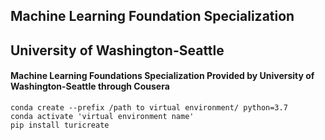 ## Machine Learning Foundation Specialization
## University of Washington-Seattle

#### Machine Learning Foundations Specialization Provided by University of Washington-Seattle through Cousera

    conda create --prefix /path to virtual environment/ python=3.7
    conda activate 'virtual environment name'
    pip install turicreate 


